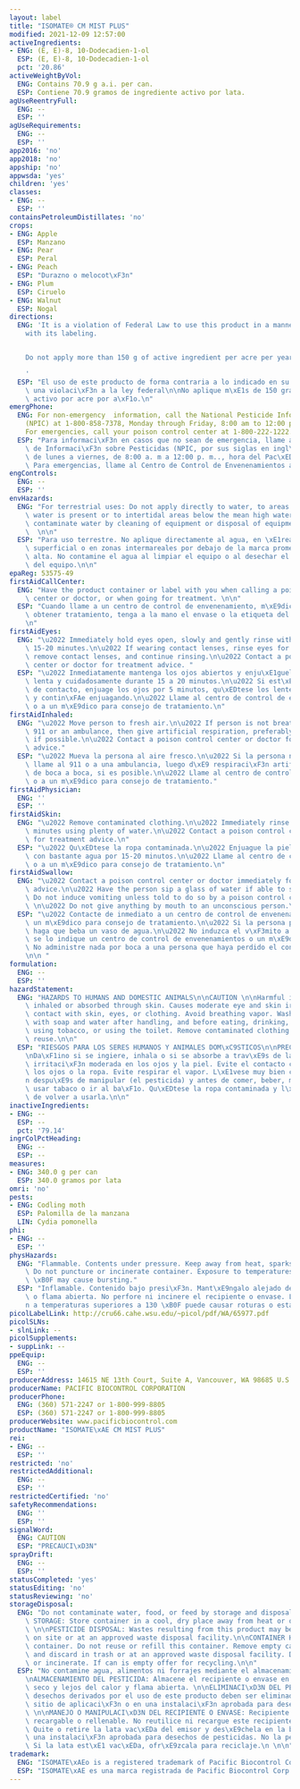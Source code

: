```yaml
---
layout: label
title: "ISOMATE® CM MIST PLUS"
modified: 2021-12-09 12:57:00
activeIngredients:
- ENG: (E, E)-8, 10-Dodecadien-1-ol
  ESP: (E, E)-8, 10-Dodecadien-1-ol
  pct: '20.86'
activeWeightByVol:
  ENG: Contains 70.9 g a.i. per can.
  ESP: Contiene 70.9 gramos de ingrediente activo por lata.
agUseReentryFull:
  ENG: --
  ESP: ''
agUseRequirements:
  ENG: --
  ESP: ''
app2016: 'no'
app2018: 'no'
appship: 'no'
appwsda: 'yes'
children: 'yes'
classes:
- ENG: --
  ESP: ''
containsPetroleumDistillates: 'no'
crops:
- ENG: Apple
  ESP: Manzano
- ENG: Pear
  ESP: Peral
- ENG: Peach
  ESP: "Durazno o melocot\xF3n"
- ENG: Plum
  ESP: Ciruelo
- ENG: Walnut
  ESP: Nogal
directions:
  ENG: 'It is a violation of Federal Law to use this product in a manner inconsistent
    with its labeling.


    Do not apply more than 150 g of active ingredient per acre per year.

    '
  ESP: "El uso de este producto de forma contraria a lo indicado en su etiqueta constituye\
    \ una violaci\xF3n a la ley federal\n\nNo aplique m\xE1s de 150 gramos de ingrediente\
    \ activo por acre por a\xF1o.\n"
emergPhone:
  ENG: For non-emergency  information, call the National Pesticide Information Center
    (NPIC) at 1-800-858-7378, Monday through Friday, 8:00 am to 12:00 pm PST (www.npic.orst.edu).
    For emergencies, call your poison control center at 1-800-222-1222.
  ESP: "Para informaci\xF3n en casos que no sean de emergencia, llame al Centro Nacional\
    \ de Informaci\xF3n sobre Pesticidas (NPIC, por sus siglas en ingl\xE9s) al 1-800-858-7378\
    \ de lunes a viernes, de 8:00 a. m a 12:00 p. m.., hora del Pac\xEDfico (www.npic.orst.edu).\
    \ Para emergencias, llame al Centro de Control de Envenenamientos al 1-800-222-1222.\n"
engControls:
  ENG: --
  ESP: ''
envHazards:
  ENG: "For terrestrial uses: Do not apply directly to water, to areas where surface\
    \ water is present or to intertidal areas below the mean high water mark. Do not\
    \ contaminate water by cleaning of equipment or disposal of equipment wash waters.\
    \  \n\n"
  ESP: "Para uso terrestre. No aplique directamente al agua, en \xE1reas con agua\
    \ superficial o en zonas intermareales por debajo de la marca promedio de marea\
    \ alta. No contamine el agua al limpiar el equipo o al desechar el agua de lavado\
    \ del equipo.\n\n"
epaReg: 53575-49
firstAidCallCenter:
  ENG: "Have the product container or label with you when calling a poison control\
    \ center or doctor, or when going for treatment. \n\n"
  ESP: "Cuando llame a un centro de control de envenenamiento, m\xE9dico o intente\
    \ obtener tratamiento, tenga a la mano el envase o la etiqueta del producto. \n\
    \n"
firstAidEyes:
  ENG: "\u2022 Immediately hold eyes open, slowly and gently rinse with water for\
    \ 15-20 minutes.\n\u2022 If wearing contact lenses, rinse eyes for 5 minutes,\
    \ remove contact lenses, and continue rinsing.\n\u2022 Contact a poison control\
    \ center or doctor for treatment advice. "
  ESP: "\u2022 Inmediatamente mantenga los ojos abiertos y enju\xE1guelos con agua\
    \ lenta y cuidadosamente durante 15 a 20 minutos.\n\u2022 Si est\xE1 usando lentes\
    \ de contacto, enjuage los ojos por 5 minutos, qu\xEDtese los lentes de contacto,\
    \ y contin\xFAe enjuagando.\n\u2022 Llame al centro de control de envenenamientos\
    \ o a un m\xE9dico para consejo de tratamiento.\n"
firstAidInhaled:
  ENG: "\u2022 Move person to fresh air.\n\u2022 If person is not breathing, call\
    \ 911 or an ambulance, then give artificial respiration, preferably by mouth-to-mouth,\
    \ if possible.\n\u2022 Contact a poison control center or doctor for further treatment\
    \ advice."
  ESP: "\u2022 Mueva la persona al aire fresco.\n\u2022 Si la persona no est\xE1 respirando\
    \ llame al 911 o a una ambulancia, luego d\xE9 respiraci\xF3n artificial, preferiblemente\
    \ de boca a boca, si es posible.\n\u2022 Llame al centro de control de envenenamientos\
    \ o a un m\xE9dico para consejo de tratamiento."
firstAidPhysician:
  ENG: ''
  ESP: ''
firstAidSkin:
  ENG: "\u2022 Remove contaminated clothing.\n\u2022 Immediately rinse skin for 15-20\
    \ minutes using plenty of water.\n\u2022 Contact a poison control center or doctor\
    \ for treatment advice.\n"
  ESP: "\u2022 Qu\xEDtese la ropa contaminada.\n\u2022 Enjuague la piel inmediatamente\
    \ con bastante agua por 15-20 minutos.\n\u2022 Llame al centro de control de envenenamientos\
    \ o a un m\xE9dico para consejo de tratamiento.\n"
firstAidSwallow:
  ENG: "\u2022 Contact a poison control center or doctor immediately for treatment\
    \ advice.\n\u2022 Have the person sip a glass of water if able to swallow.\n\u2022\
    \ Do not induce vomiting unless told to do so by a poison control center or doctor.\
    \ \n\u2022 Do not give anything by mouth to an unconscious person.\n\n"
  ESP: "\u2022 Contacte de inmediato a un centro de control de envenenamientos o a\
    \ un m\xE9dico para consejo de tratamiento.\n\u2022 Si la persona puede tragar,\
    \ haga que beba un vaso de agua.\n\u2022 No induzca el v\xF3mito a menos que as\xED\
    \ se lo indique un centro de control de envenenamientos o un m\xE9dico.\n\u2022\
    \ No administre nada por boca a una persona que haya perdido el conocimiento.\n\
    \n\n "
formulation:
  ENG: --
  ESP: ''
hazardStatement:
  ENG: "HAZARDS TO HUMANS AND DOMESTIC ANIMALS\n\nCAUTION \n\nHarmful if swallowed,\
    \ inhaled or absorbed through skin. Causes moderate eye and skin irritation. Avoid\
    \ contact with skin, eyes, or clothing. Avoid breathing vapor. Wash thoroughly\
    \ with soap and water after handling, and before eating, drinking, chewing gum,\
    \ using tobacco, or using the toilet. Remove contaminated clothing and wash  before\
    \ reuse.\n\n"
  ESP: "RIESGOS PARA LOS SERES HUMANOS Y ANIMALES DOM\xC9STICOS\n\nPRECAUCI\xD3N\n\
    \nDa\xF1ino si se ingiere, inhala o si se absorbe a trav\xE9s de la piel. Causa\
    \ irritaci\xF3n moderada en los ojos y la piel. Evite el contacto con la piel,\
    \ los ojos o la ropa. Evite respirar el vapor. L\xE1vese muy bien con agua y jab\xF3\
    n despu\xE9s de manipular (el pesticida) y antes de comer, beber, masticar chicle,\
    \ usar tabaco o ir al ba\xF1o. Qu\xEDtese la ropa contaminada y l\xE1vela  antes\
    \ de volver a usarla.\n\n"
inactiveIngredients:
- ENG: --
  ESP: --
  pct: '79.14'
ingrColPctHeading:
  ENG: --
  ESP: --
measures:
- ENG: 340.0 g per can
  ESP: 340.0 gramos por lata
omri: 'no'
pests:
- ENG: Codling moth
  ESP: Palomilla de la manzana
  LIN: Cydia pomonella
phi:
- ENG: --
  ESP: ''
physHazards:
  ENG: "Flammable. Contents under pressure. Keep away from heat, sparks and open flame.\
    \ Do not puncture or incinerate container. Exposure to temperatures above 130\
    \ \xB0F may cause bursting."
  ESP: "Inflamable. Contenido bajo presi\xF3n. Mant\xE9ngalo alejado del calor, chispas\
    \ o flama abierta. No perfore ni incinere el recipiente o envase. La exposici\xF3\
    n a temperaturas superiores a 130 \xB0F puede causar roturas o estallidos.\n"
picolLabelLink: http://cru66.cahe.wsu.edu/~picol/pdf/WA/65977.pdf
picolSLNs:
- slnLink: --
picolSupplements:
- suppLink: --
ppeEquip:
  ENG: --
  ESP: ''
producerAddress: 14615 NE 13th Court, Suite A, Vancouver, WA 98685 U.S.A.
producerName: PACIFIC BIOCONTROL CORPORATION
producerPhone:
  ENG: (360) 571-2247 or 1-800-999-8805
  ESP: (360) 571-2247 or 1-800-999-8805
producerWebsite: www.pacificbiocontrol.com
productName: "ISOMATE\xAE CM MIST PLUS"
rei:
- ENG: --
  ESP: ''
restricted: 'no'
restrictedAdditional:
  ENG: --
  ESP: ''
restrictedCertified: 'no'
safetyRecommendations:
  ENG: ''
  ESP: ''
signalWord:
  ENG: CAUTION
  ESP: "PRECAUCI\xD3N"
sprayDrift:
  ENG: --
  ESP: ''
statusCompleted: 'yes'
statusEditing: 'no'
statusReviewing: 'no'
storageDisposal:
  ENG: "Do not contaminate water, food, or feed by storage and disposal. \n\nPESTICIDE\
    \ STORAGE: Store container in a cool, dry place away from heat or open flame.\
    \ \n\nPESTICIDE DISPOSAL: Wastes resulting from this product may be disposed of\
    \ on site or at an approved waste disposal facility.\n\nCONTAINER HANDLING: Non-refillable\
    \ container. Do not reuse or refill this container. Remove empty can from emitter\
    \ and discard in trash or at an approved waste disposal facility. Do not puncture\
    \ or incinerate. If can is empty offer for recycling.\n\n"
  ESP: "No contamine agua, alimentos ni forrajes mediante el almacenamiento y desecho.\n\
    \nALMACENAMIENTO DEL PESTICIDA: Almacene el recipiente o envase en un lugar fresco,\
    \ seco y lejos del calor y flama abierta. \n\nELIMINACI\xD3N DEL PESTICIDA: Los\
    \ desechos derivados por el uso de este producto deben ser eliminados en el mismo\
    \ sitio de aplicaci\xF3n o en una instalaci\xF3n aprobada para desechos de pesticidas.\
    \ \n\nMANEJO O MANIPULACI\xD3N DEL RECIPIENTE O ENVASE: Recipiente o envase no\
    \ recargable o rellenable. No reutilice ni recargue este recipiente o envase.\
    \ Quite o retire la lata vac\xEDa del emisor y des\xE9chela en la basura o en\
    \ una instalaci\xF3n aprobada para desechos de pesticidas. No la perfore ni incinere.\
    \ Si la lata est\xE1 vac\xEDa, ofr\xE9zcala para reciclaje.\n \n\n"
trademark:
  ENG: "ISOMATE\xAEo is a registered trademark of Pacific Biocontrol Corp."
  ESP: "ISOMATE\xAE es una marca registrada de Pacific Biocontrol Corp."
---
```


